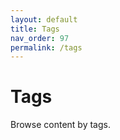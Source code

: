 ```yaml
---
layout: default
title: Tags
nav_order: 97
permalink: /tags
---
```


# Tags

Browse content by tags.

<div class="tag-list" id="tag-list">
  <!-- Tags will be populated by JavaScript -->
</div>

<script>
  document.addEventListener('DOMContentLoaded', async () => {
    try {
      // Fetch tags data
      const tagsResponse = await fetch('/assets/data/tags.json');
      if (!tagsResponse.ok) throw new Error('Could not load tags data');
      const tagsData = await tagsResponse.ok ? await tagsResponse.json() : {};
      
      // Fetch search index for content data
      const indexResponse = await fetch('/assets/data/search-index.json');
      if (!indexResponse.ok) throw new Error('Could not load content data');
      const indexData = await indexResponse.json();
      
      const container = document.getElementById('tag-list');
      
      if (Object.keys(tagsData).length === 0) {
        container.innerHTML = '<p>No tags available</p>';
        return;
      }
      
      // Check if there's a hash in the URL
      const activeTag = window.location.hash.substring(1);
      
      // Create tags section
      const tagsSection = document.createElement('div');
      tagsSection.classList.add('tags-container');
      
      Object.keys(tagsData).sort().forEach(tag => {
        const tagLink = document.createElement('a');
        tagLink.href = `#${tag}`;
        tagLink.classList.add('tag');
        if (tag === activeTag) {
          tagLink.classList.add('active');
        }
        tagLink.textContent = `${tag} (${tagsData[tag]})`;
        tagLink.addEventListener('click', (e) => {
          document.querySelectorAll('.tag').forEach(t => t.classList.remove('active'));
          tagLink.classList.add('active');
          showTagContent(tag, indexData.documents);
        });
        tagsSection.appendChild(tagLink);
      });
      
      container.appendChild(tagsSection);
      
      // Create content section
      const contentSection = document.createElement('div');
      contentSection.id = 'tag-content';
      contentSection.classList.add('tag-content');
      container.appendChild(contentSection);
      
      // Show content for active tag if present
      if (activeTag && tagsData[activeTag]) {
        showTagContent(activeTag, indexData.documents);
      }
      
    } catch (error) {
      console.error('Error loading tags data:', error);
      document.getElementById('tag-list').innerHTML = '<p>Error loading tags. Please make sure the data files are generated.</p>';
    }
  });
  
  function showTagContent(tag, documents) {
    const contentSection = document.getElementById('tag-content');
    
    // Filter documents by tag
    const filteredDocs = documents.filter(doc => 
      doc.tags && doc.tags.includes(tag)
    );
    
    if (filteredDocs.length === 0) {
      contentSection.innerHTML = `<h2>Tag: ${tag}</h2><p>No content found with this tag</p>`;
      return;
    }
    
    let html = `<h2>Tag: ${tag}</h2>`;
    html += '<ul class="tag-items">';
    
    filteredDocs.forEach(doc => {
      const date = doc.date ? `<span class="date">${doc.date}</span>` : '';
      html += `
        <li>
          <a href="${doc.url}">${doc.title}</a> ${date}
        </li>
      `;
    });
    
    html += '</ul>';
    contentSection.innerHTML = html;
  }
</script>

<style>
  .tags-container {
    margin-bottom: 2rem;
  }
  
  .tag {
    display: inline-block;
    padding: 4px 8px;
    margin: 0 6px 8px 0;
    background-color: #f0f0f0;
    border-radius: 4px;
    font-size: 0.9rem;
    transition: background-color 0.2s;
  }
  
  .tag:hover {
    background-color: #e0e0e0;
    text-decoration: none;
  }
  
  .tag.active {
    background-color: #5739ce;
    color: white;
  }
  
  .tag-content h2 {
    border-bottom: 1px solid #eaeaea;
    padding-bottom: 0.5rem;
    margin-bottom: 1rem;
  }
  
  .tag-items {
    list-style-type: none;
    padding-left: 0;
  }
  
  .tag-items li {
    margin-bottom: 0.5rem;
    padding: 0.5rem;
    border-radius: 4px;
  }
  
  .tag-items li:hover {
    background-color: #f8f8f8;
  }
  
  .tag-items li .date {
    font-size: 0.8rem;
    color: #888;
    margin-left: 0.5rem;
  }
</style>
